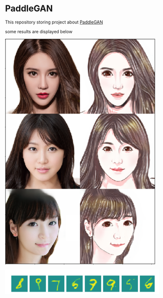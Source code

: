 # PaddleGAN
This repository storing project about [PaddleGAN](https://aistudio.baidu.com/aistudio/education/group/info/16651)

some results are displayed below

![cartoon](https://github.com/thunderstudying/PaddleGAN/blob/master/pics/cartoon.png)

![number generation](https://github.com/thunderstudying/PaddleGAN/blob/master/pics/%E6%95%B0%E5%AD%97%E7%94%9F%E6%88%90.png)
